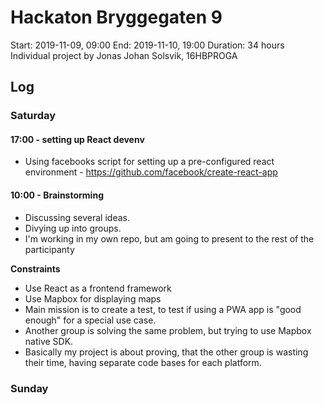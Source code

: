 # Hackaton Bryggegaten 9

Start: 2019-11-09, 09:00
End: 2019-11-10, 19:00
Duration: 34 hours
Individual project by Jonas Johan Solsvik, 16HBPROGA

## Log

### Saturday

#### 17:00 - setting up React devenv

- Using facebooks script for setting up a pre-configured react environment - https://github.com/facebook/create-react-app


#### 10:00 - Brainstorming

- Discussing several ideas.
- Divying up into groups.
- I'm working in my own repo, but am going to present to the rest of the participanty

**Constraints**
- Use React as a frontend framework
- Use Mapbox for displaying maps
- Main mission is to create a test, to test if using a PWA app is "good enough" for a special use case.
- Another group is solving the same problem, but trying to use Mapbox native SDK.
- Basically my project is about proving, that the other group is wasting their time, having separate code bases for each platform.

### Sunday



